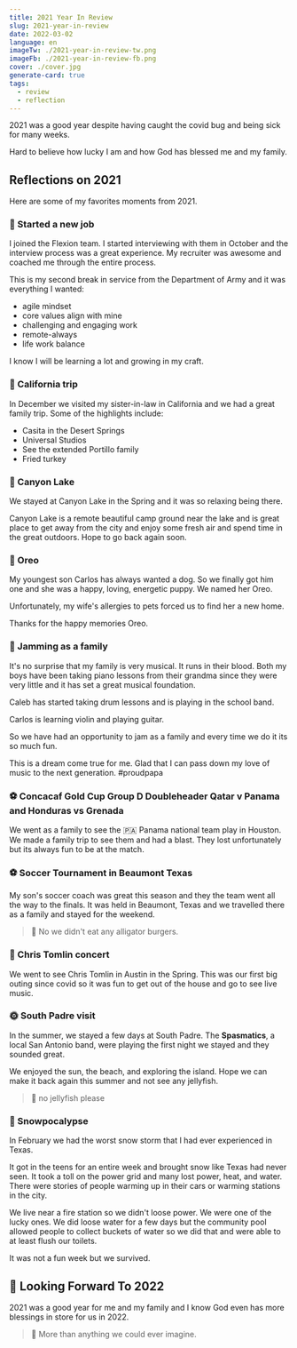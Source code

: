 ```yaml
---
title: 2021 Year In Review
slug: 2021-year-in-review
date: 2022-03-02
language: en
imageTw: ./2021-year-in-review-tw.png
imageFb: ./2021-year-in-review-fb.png
cover: ./cover.jpg
generate-card: true
tags:
  - review
  - reflection
---
```


2021 was a good year despite having caught the covid bug and being sick for many weeks.

Hard to believe how lucky I am and how God has blessed me and my family.

## Reflections on 2021

Here are some of my favorites moments from 2021.

### 💼 Started a new job

<!-- TODO: Add an image -->

I joined the Flexion team. I started interviewing with them in October and the interview process was a great experience. My recruiter was awesome and coached me through the entire process.

This is my second break in service from the Department of Army and it was everything I wanted:

- agile mindset
- core values align with mine
- challenging and engaging work
- remote-always
- life work balance

I know I will be learning a lot and growing in my craft.

### 🚗 California trip

<!-- TODO: Add an image -->

In December we visited my sister-in-law in California and we had a great family trip. Some of the highlights include:

- Casita in the Desert Springs
- Universal Studios
- See the extended Portillo family
- Fried turkey

### 🎣 Canyon Lake

<!-- TODO: Add an image -->

We stayed at Canyon Lake in the Spring and it was so relaxing being there.

Canyon Lake is a remote beautiful camp ground near the lake and is great place to get away from the city and enjoy some fresh air and spend time in the great outdoors. Hope to go back again soon.

### 🐶 Oreo

<!-- TODO: Add an image -->

My youngest son Carlos has always wanted a dog. So we finally got him one and she was a happy, loving, energetic puppy. We named her Oreo.

Unfortunately, my wife's allergies to pets forced us to find her a new home.

Thanks for the happy memories Oreo.

### 🎸 Jamming as a family

<!-- TODO: Add an image -->

It's no surprise that my family is very musical. It runs in their blood. Both my boys have been taking piano lessons from their grandma since they were very little and it has set a great musical foundation.

Caleb has started taking drum lessons and is playing in the school band.

Carlos is learning violin and playing guitar.

So we have had an opportunity to jam as a family and every time we do it its so much fun.

This is a dream come true for me. Glad that I can pass down my love of music to the next generation. #proudpapa

### ⚽ Concacaf Gold Cup Group D Doubleheader Qatar v Panama and Honduras vs Grenada

<!-- TODO: Add an image -->

We went as a family to see the 🇵🇦 Panama national team play in Houston. We made a family trip to see them and had a blast. They lost unfortunately but its always fun to be at the match.

### ⚽ Soccer Tournament in Beaumont Texas

<!-- TODO: Add an image -->

My son's soccer coach was great this season and they the team went all the way to the finals. It was held in Beaumont, Texas and we travelled there as a family and stayed for the weekend.

> 🐊 No we didn't eat any alligator burgers.

### 🤩 Chris Tomlin concert

<!-- TODO: Add an image -->

We went to see Chris Tomlin in Austin in the Spring. This was our first big outing since covid so it was fun to get out of the house and go to see live music.

### 🌞 South Padre visit

<!-- TODO: Add an image -->

In the summer, we stayed a few days at South Padre. The **Spasmatics**, a local San Antonio band, were playing the first night we stayed and they sounded great.

We enjoyed the sun, the beach, and exploring the island. Hope we can make it back again this summer and not see any jellyfish.

> 🦑 no jellyfish please

### 🥶 Snowpocalypse

<!-- TODO: Add an image -->

In February we had the worst snow storm that I had ever experienced in Texas.

It got in the teens for an entire week and brought snow like Texas had never seen. It took a toll on the power grid and many lost power, heat, and water. There were stories of people warming up in their cars or warming stations in the city.

We live near a fire station so we didn't loose power. We were one of the lucky ones. We did loose water for a few days but the community pool allowed people to collect buckets of water so we did that and were able to at least flush our toilets.

It was not a fun week but we survived.

## 🎉 Looking Forward To 2022

<!-- TODO: Add an image -->

2021 was a good year for me and my family and I know God even has more blessings in store for us in 2022.

> 🥳 More than anything we could ever imagine.
